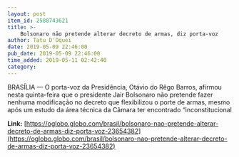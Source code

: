 ```yaml
---
layout: post
item_id: 2588743621
title: >-
    Bolsonaro não pretende alterar decreto de armas, diz porta-voz
author: Tatu D'Oquei
date: 2019-05-09 22:46:00
pub_date: 2019-05-09 22:46:00
time_added: 2019-05-11 02:42:40
category: 
---
```


BRASÍLIA — O porta-voz da Presidência, Otávio do Rêgo Barros, afirmou nesta quinta-feira que o presidente Jair Bolsonaro não pretende fazer nenhuma modificação no decreto que flexibilizou o porte de armas, mesmo após um estudo da área técnica da Câmara ter encontrado “inconstitucional

**Link:** [https://oglobo.globo.com/brasil/bolsonaro-nao-pretende-alterar-decreto-de-armas-diz-porta-voz-23654382](https://oglobo.globo.com/brasil/bolsonaro-nao-pretende-alterar-decreto-de-armas-diz-porta-voz-23654382)

